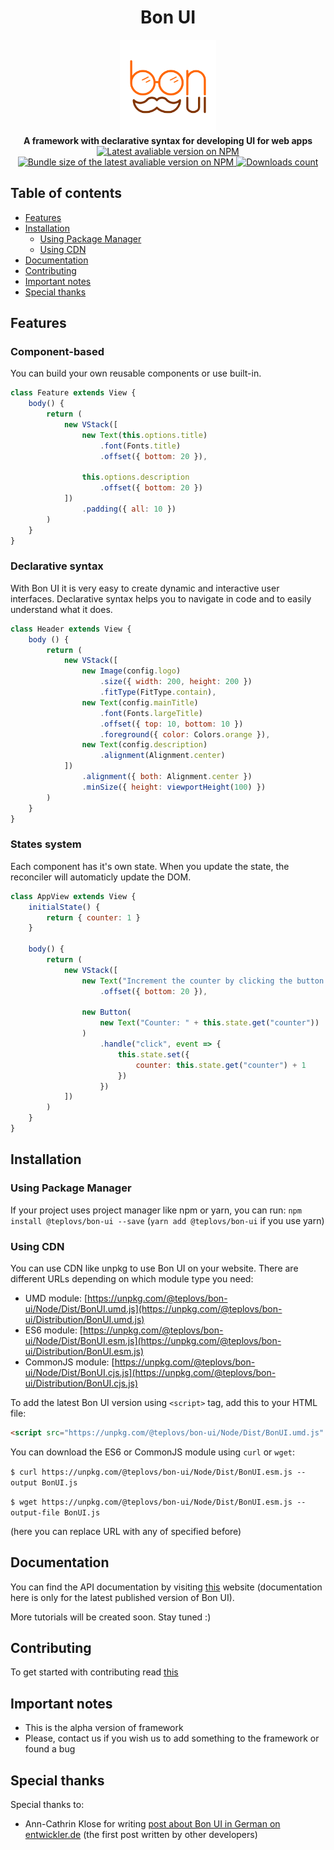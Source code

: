 <h1 align="center">
    Bon UI
</h1>

<div align="center">
    <img src="logo.png" alt="Bon UI logo" height="150">
</div>

<div align="center">
    <strong>A framework with declarative syntax for developing UI for web apps</strong>
</div>

<div align="center">
    <!-- Current version on NPM -->
    <a href="https://npmjs.org/package/@teplovs/bon-ui">
        <img src="https://img.shields.io/npm/v/@teplovs/bon-ui?style=for-the-badge" alt="Latest avaliable version on NPM">
    </a>
    <!-- Bundle size -->
    <a href="https://npmjs.org/package/@teplovs/bon-ui">
        <img src="https://img.shields.io/bundlephobia/min/@teplovs/bon-ui?style=for-the-badge" alt="Bundle size of the latest avaliable version on NPM">
    </a>
    <!-- Downloads -->
    <a href="https://npmjs.org/package/@teplovs/bon-ui">
        <img src="https://img.shields.io/npm/dt/@teplovs/bon-ui?style=for-the-badge" alt="Downloads count">
    </a>
</div>

## Table of contents
- [Features](#features)
- [Installation](#installation)
    * [Using Package Manager](#using-package-manager)
    * [Using CDN](#using-cdn)
- [Documentation](#documentation)
- [Contributing](#contributing)
- [Important notes](#important-notes)
- [Special thanks](#special-thanks)

## Features
### Component-based
You can build your own reusable components or use built-in.
```javascript
class Feature extends View {
    body() {
        return (
            new VStack([
                new Text(this.options.title)
                    .font(Fonts.title)
                    .offset({ bottom: 20 }),

                this.options.description
                    .offset({ bottom: 20 })
            ])
                .padding({ all: 10 })
        )
    }
}
```

### Declarative syntax
With Bon UI it is very easy to create dynamic and interactive user interfaces. Declarative syntax helps you to navigate in code and to easily understand what it does.
```javascript
class Header extends View {
    body () {
        return (
            new VStack([
                new Image(config.logo)
                    .size({ width: 200, height: 200 })
                    .fitType(FitType.contain),
                new Text(config.mainTitle)
                    .font(Fonts.largeTitle)
                    .offset({ top: 10, bottom: 10 })
                    .foreground({ color: Colors.orange }),
                new Text(config.description)
                    .alignment(Alignment.center)
            ])
                .alignment({ both: Alignment.center })
                .minSize({ height: viewportHeight(100) })
        )
    }
}
```

### States system
Each component has it's own state. When you update the state, the reconciler will automaticly update the DOM.
```javascript
class AppView extends View {
    initialState() {
        return { counter: 1 }
    }

    body() {
        return (
            new VStack([
                new Text("Increment the counter by clicking the button!")
                    .offset({ bottom: 20 }),
                
                new Button(
                    new Text("Counter: " + this.state.get("counter"))
                )
                    .handle("click", event => {
                        this.state.set({
                            counter: this.state.get("counter") + 1
                        })
                    })
            ])
        )
    }
}
```

## Installation
### Using Package Manager
If your project uses project manager like npm or yarn, you can run:
`npm install @teplovs/bon-ui --save` (`yarn add @teplovs/bon-ui` if you use yarn)
### Using CDN
You can use CDN like unpkg to use Bon UI on your website.
There are different URLs depending on which module type you need:
- UMD module: [https://unpkg.com/@teplovs/bon-ui/Node/Dist/BonUI.umd.js](https://unpkg.com/@teplovs/bon-ui/Distribution/BonUI.umd.js)
- ES6 module: [https://unpkg.com/@teplovs/bon-ui/Node/Dist/BonUI.esm.js](https://unpkg.com/@teplovs/bon-ui/Distribution/BonUI.esm.js)
- CommonJS module: [https://unpkg.com/@teplovs/bon-ui/Node/Dist/BonUI.cjs.js](https://unpkg.com/@teplovs/bon-ui/Distribution/BonUI.cjs.js)

To add the latest Bon UI version using `<script>` tag, add this to your HTML file:
```html
<script src="https://unpkg.com/@teplovs/bon-ui/Node/Dist/BonUI.umd.js" crossorigin="anonymous"></script> 
```
You can download the ES6 or CommonJS module using `curl` or `wget`:

`$ curl https://unpkg.com/@teplovs/bon-ui/Node/Dist/BonUI.esm.js --output BonUI.js`

`$ wget https://unpkg.com/@teplovs/bon-ui/Node/Dist/BonUI.esm.js --output-file BonUI.js`

(here you can replace URL with any of specified before)

## Documentation
You can find the API documentation by visiting [this](https://teplovs.github.io/bon-ui-docs) website (documentation here is only for the latest published version of Bon UI).

More tutorials will be created soon. Stay tuned :)

## Contributing
To get started with contributing read [this](CONTRIBUTING.md)

## Important notes
- This is the alpha version of framework
- Please, contact us if you wish us to add something to the framework or found a bug

## Special thanks
Special thanks to:
- Ann-Cathrin Klose for writing [post about Bon UI in German on entwickler.de](https://entwickler.de/online/javascript/bon-ui-framework-react-579930406.html) (the first post written by other developers)


